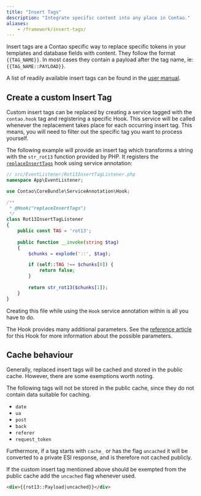 ```yaml
---
title: "Insert Tags"
description: "Integrate specific content into any place in Contao."
aliases:
    - /framework/insert-tags/
---
```



Insert tags are a Contao specific way to replace specific tokens in your templates
and database fields with content. They follow the format `{{TAG_NAME}}`. In most
cases they contain a payload after the tag name, ie: `{{TAG_NAME::PAYLOAD}}`.

A list of readily available insert tags can be found in the [user manual][UserManualInsertTags].


## Create a custom Insert Tag

Custom insert tags can be replaced by creating a service tagged with the `contao.hook`
tag and registering a specific Hook. This service will be called whenever the replacement 
takes place for each occurring insert tag. This means, you will need to filter out 
the specific tag you want to process yourself.

The following example will provide an insert tag which transforms a string with
the `str_rot13` function provided by PHP. It registers the [`replaceInsertTags`][ReplaceInsertTagsHook]
hook using service annotation:

```php
// src/EventListener/Rot13InsertTagListener.php
namespace App\EventListener;

use Contao\CoreBundle\ServiceAnnotation\Hook;

/**
 * @Hook("replaceInsertTags")
 */
class Rot13InsertTagListener
{
    public const TAG = 'rot13';
    
    public function __invoke(string $tag)
    {
        $chunks = explode('::', $tag);

        if (self::TAG !== $chunks[0]) {
            return false;
        }
        
        return str_rot13($chunks[1]);
    }
}
```

Creating this file while using the `Hook` service annotation within is all you have
to do.

The Hook provides many additional parameters. See the [reference article][ReplaceInsertTagsHook]
for this Hook for more information about the possible parameters.


## Cache behaviour

Generally, replaced insert tags will be cached and stored in the public cache.
However, there are some exemptions worth noting.

The following tags will not be stored in the public cache, since they do not contain
data suitable for caching.

* `date`
* `ua`
* `post`
* `back`
* `referer`
* `request_token`

Furthermore, if a tag starts with `cache_` or has the flag `uncached` it will be
converted to a private ESI response, and is therefore not cached publicly.

If the custom insert tag mentioned above should be exempted from the public cache
add the `uncached` flag whenever used.

```html
<div>{{rot13::Payload|uncached}}</div>
```


[ReplaceInsertTagsHook]: /reference/hooks/replaceInsertTags/
[FrameworkHooks]: /framework/hooks/
[UserManualInsertTags]: https://docs.contao.org/manual/en/article-management/insert-tags/
